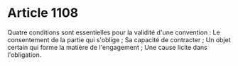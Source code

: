 # Article 1108

Quatre conditions sont essentielles pour la validité d'une convention :   Le consentement de la partie qui s'oblige ;   Sa capacité de contracter ;   Un objet certain qui forme la matière de l'engagement ;   Une cause licite dans l'obligation.
